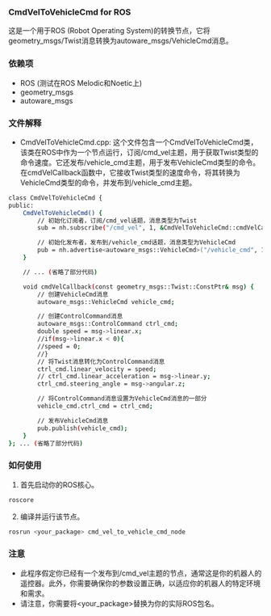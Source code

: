 
### CmdVelToVehicleCmd for ROS

这是一个用于ROS (Robot Operating System)的转换节点，它将geometry_msgs/Twist消息转换为autoware_msgs/VehicleCmd消息。

### 依赖项

- ROS (测试在ROS Melodic和Noetic上)
- geometry_msgs
- autoware_msgs

### 文件解释

- CmdVelToVehicleCmd.cpp: 这个文件包含一个CmdVelToVehicleCmd类，该类在ROS中作为一个节点运行，订阅/cmd_vel主题，用于获取Twist类型的命令速度。它还发布/vehicle_cmd主题，用于发布VehicleCmd类型的命令。在cmdVelCallback函数中，它接收Twist类型的速度命令，将其转换为VehicleCmd类型的命令，并发布到/vehicle_cmd主题。

```bash
class CmdVelToVehicleCmd {
public:
    CmdVelToVehicleCmd() {
        // 初始化订阅者，订阅/cmd_vel话题，消息类型为Twist
        sub = nh.subscribe("/cmd_vel", 1, &CmdVelToVehicleCmd::cmdVelCallback, this);

        // 初始化发布者，发布到/vehicle_cmd话题，消息类型为VehicleCmd
        pub = nh.advertise<autoware_msgs::VehicleCmd>("/vehicle_cmd", 1);
    }

    // ... (省略了部分代码)

    void cmdVelCallback(const geometry_msgs::Twist::ConstPtr& msg) {
        // 创建VehicleCmd消息
        autoware_msgs::VehicleCmd vehicle_cmd;

        // 创建ControlCommand消息
        autoware_msgs::ControlCommand ctrl_cmd;
        double speed = msg->linear.x;
        //if(msg->linear.x < 0){
        //speed = 0;
        //}
        // 将Twist消息转化为ControlCommand消息
        ctrl_cmd.linear_velocity = speed;
        // ctrl_cmd.linear_acceleration = msg->linear.y;
        ctrl_cmd.steering_angle = msg->angular.z;

        // 将ControlCommand消息设置为VehicleCmd消息的一部分
        vehicle_cmd.ctrl_cmd = ctrl_cmd;

        // 发布VehicleCmd消息
        pub.publish(vehicle_cmd);
    }
}; ... (省略了部分代码)
```

### 如何使用

1. 首先启动你的ROS核心。

```bash
roscore
```

2. 编译并运行该节点。

```bash
rosrun <your_package> cmd_vel_to_vehicle_cmd_node
```

### 注意

- 此程序假定你已经有一个发布到/cmd_vel主题的节点，通常这是你的机器人的遥控器。此外，你需要确保你的参数设置正确，以适应你的机器人的特定环境和需求。
- 请注意，你需要将<your_package>替换为你的实际ROS包名。
